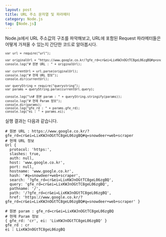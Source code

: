 ```yaml
---
layout: post
title: URL 주소 문자열 및 파라메터
category: Node.js
tag: [Node.js]
---
```


Node.js에서 URL 주소값의 구조를 파악해보고, URL에 포함된
Request 파라메터들은 어떻게 가져올 수 있는지 간단한 코드로 알아봅시다.

<pre class="prettyprint" style="font-size:0.7em;">
var url = require("url");

var originalUrl = "https://www.google.co.kr/?gfe_rd=cr&ei=LixKWJnOGtTC8geL06zgBQ#q=snowdeer+web+scraper";
console.log("# 원본 URL : " + originalUrl);

var currentUrl = url.parse(originalUrl);
console.log("# 현재 URL 정보");
console.dir(currentUrl);

var queryString = require("querystring");
var params = queryString.parse(currentUrl.query);

console.log("\n# 원본 param : " + queryString.stringify(params));
console.log("# 현재 Param 정보");
console.dir(params);
console.log("gfe_rd : " + params.gfe_rd);
console.log("ei : " + params.ei);
</pre>

실행 결과는 다음과 같습니다.


~~~
# 원본 URL : https://www.google.co.kr/?gfe_rd=cr&ei=LixKWJnOGtTC8geL06zgBQ#q=snowdeer+web+scraper
# 현재 URL 정보
Url {
  protocol: 'https:',
  slashes: true,
  auth: null,
  host: 'www.google.co.kr',
  port: null,
  hostname: 'www.google.co.kr',
  hash: '#q=snowdeer+web+scraper',
  search: '?gfe_rd=cr&ei=LixKWJnOGtTC8geL06zgBQ',
  query: 'gfe_rd=cr&ei=LixKWJnOGtTC8geL06zgBQ',
  pathname: '/',
  path: '/?gfe_rd=cr&ei=LixKWJnOGtTC8geL06zgBQ',
  href: 'https://www.google.co.kr/?gfe_rd=cr&ei=LixKWJnOGtTC8geL06zgBQ#q=snowdeer+web+scraper' }

# 원본 param : gfe_rd=cr&ei=LixKWJnOGtTC8geL06zgBQ
# 현재 Param 정보
{ gfe_rd: 'cr', ei: 'LixKWJnOGtTC8geL06zgBQ' }
gfe_rd : cr
ei : LixKWJnOGtTC8geL06zgBQ
~~~
